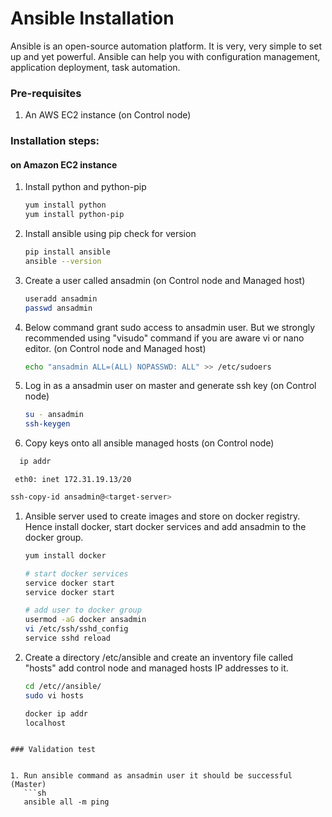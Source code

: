 # Ansible Installation

Ansible is an open-source automation platform. It is very, very simple to set up and yet powerful. Ansible can help you with configuration management, application deployment, task automation.

### Pre-requisites

1. An AWS EC2 instance (on Control node)

### Installation steps:
#### on Amazon EC2 instance

1. Install python and python-pip
   ```sh
   yum install python
   yum install python-pip
   ```
1. Install ansible using pip check for version
    ```sh
    pip install ansible
   ansible --version
   ```
   
1. Create a user called ansadmin (on Control node and Managed host)  
   ```sh
   useradd ansadmin
   passwd ansadmin
   ```
1. Below command grant sudo access to ansadmin user. But we strongly recommended using "visudo" command if you are aware vi or nano editor.  (on Control node and Managed host)
   ```sh
   echo "ansadmin ALL=(ALL) NOPASSWD: ALL" >> /etc/sudoers
   ```
   
1. Log in as a ansadmin user on master and generate ssh key (on Control node)
   ```sh 
   su - ansadmin
   ssh-keygen
   ```
1. Copy keys onto all ansible managed hosts (on Control node)
 ```sh 
   ip addr
   ```
     eth0: inet 172.31.19.13/20
   
   ```sh 
   ssh-copy-id ansadmin@<target-server>
   ```

1. Ansible server used to create images and store on docker registry. Hence install docker, start docker services and add ansadmin to the docker group. 
   ```sh
   yum install docker
   
   # start docker services 
   service docker start
   service docker start 
   
   # add user to docker group 
   usermod -aG docker ansadmin
   vi /etc/ssh/sshd_config
   service sshd reload

   ```
1. Create a directory /etc/ansible and create an inventory file called "hosts" add control node and managed hosts IP addresses to it. 
   ```sh
   cd /etc//ansible/
   sudo vi hosts
   
   docker ip addr
   localhost
```
 
### Validation test

   
1. Run ansible command as ansadmin user it should be successful (Master)
   ```sh 
   ansible all -m ping
   ```
